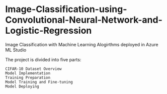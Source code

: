 # Image-Classification-using-Convolutional-Neural-Network-and-Logistic-Regression
Image Classification with Machine Learning Alogirthms deployed in Azure ML Studio

The project is divided into five parts:

    CIFAR-10 Dataset Overview
    Model Implementation
    Training Preparation
    Model Training and Fine-tuning
    Model Deploying
